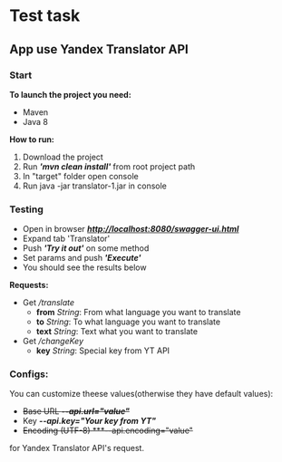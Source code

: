 # Test task
## App use Yandex Translator API 
### Start


**To launch the project you need:**

- Maven
- Java 8

**How to run:**

1) Download the project
2) Run ***'mvn clean install'*** from root project path
3) In "target" folder open console
4) Run java -jar translator-1.jar in console

### Testing
- Open in browser ***[http://localhost:8080/swagger-ui.html](http://localhost:8080/swagger-ui.html)***
- Expand tab 'Translator'
- Push ***'Try it out'*** on some method
- Set params and push ***'Execute'***
- You should see the results below

**Requests:**
 - Get */translate*
    -  **from** *String*: From what language you want to translate
    -  **to** *String*: To what language you want to translate
    -  **text** *String*: Text what you want to translate
 - Get */changeKey*
    - **key** *String*: Special key from YT API 

### Configs:
You can customize theese values(otherwise they have default values):
- ~~Base URL ***--api.url="value"***~~
- Key ***--api.key="Your key from YT"***
- ~~Encoding (UTF-8) ***--api.encoding="value"~~

for Yandex Translator API's request.

